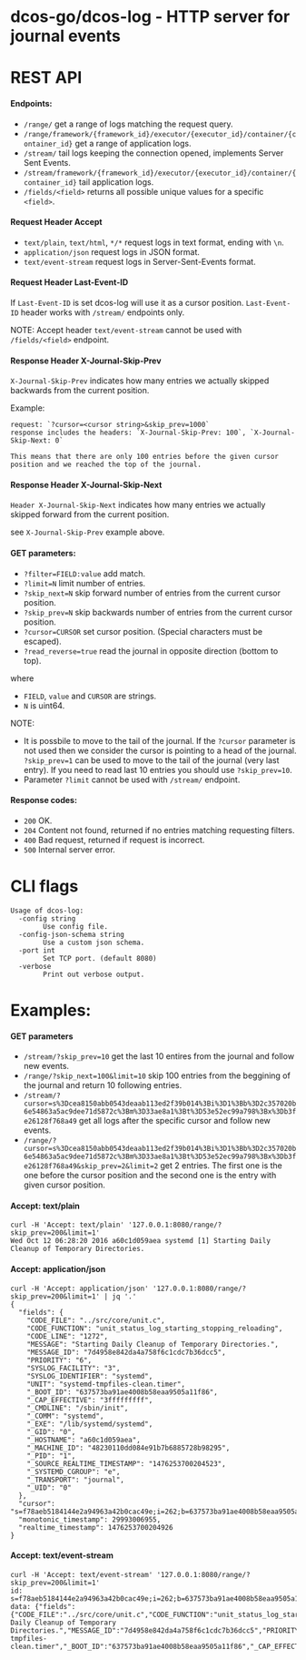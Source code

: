 # dcos-go/dcos-log - HTTP server for journal events

# REST API
#### Endpoints:
- `/range/` get a range of logs matching the request query.
- `/range/framework/{framework_id}/executor/{executor_id}/container/{container_id}` get a range of application logs.
- `/stream/` tail logs keeping the connection opened, implements Server Sent Events.
- `/stream/framework/{framework_id}/executor/{executor_id}/container/{container_id}` tail application logs.
- `/fields/<field>` returns all possible unique values for a specific `<field>`.

#### Request Header Accept
- `text/plain`, `text/html`, `*/*` request logs in text format, ending with `\n`.
- `application/json` request logs in JSON format.
- `text/event-stream` request logs in Server-Sent-Events format.

#### Request Header Last-Event-ID
If `Last-Event-ID` is set dcos-log will use it as a cursor position. `Last-Event-ID` header works with `/stream/` endpoints only.

NOTE: Accept header `text/event-stream` cannot be used with `/fields/<field>` endpoint.

#### Response Header X-Journal-Skip-Prev
`X-Journal-Skip-Prev` indicates how many entries we actually skipped backwards from the current position.

Example:
```
request: `?cursor=<cursor string>&skip_prev=1000`
response includes the headers: `X-Journal-Skip-Prev: 100`, `X-Journal-Skip-Next: 0`

This means that there are only 100 entries before the given cursor position and we reached the top of the journal.

```

#### Response Header X-Journal-Skip-Next

`Header X-Journal-Skip-Next` indicates how many entries we actually skipped forward from the current position.

see `X-Journal-Skip-Prev` example above.

#### GET parameters:
- `?filter=FIELD:value` add match.
- `?limit=N` limit number of entries.
- `?skip_next=N` skip forward number of entries from the current cursor position.
- `?skip_prev=N` skip backwards number of entries from the current cursor position.
- `?cursor=CURSOR` set cursor position. (Special characters must be escaped).
- `?read_reverse=true` read the journal in opposite direction (bottom to top).

where
- `FIELD`, `value` and `CURSOR` are strings.
- `N` is uint64.

NOTE:
- It is possbile to move to the tail of the journal. If the `?cursor` parameter is not used then we consider the cursor
  is pointing to a head of the journal. `?skip_prev=1` can be used to move to the tail of the journal (very last entry). If you need to read last 10 entries you should use `?skip_prev=10`.
- Parameter `?limit` cannot be used with `/stream/` endpoint.

#### Response codes:
- `200` OK.
- `204` Content not found, returned if no entries matching requesting filters.
- `400` Bad request, returned if request is incorrect.
- `500` Internal server error.

# CLI flags
```
Usage of dcos-log:
  -config string
       	Use config file.
  -config-json-schema string
       	Use a custom json schema.
  -port int
       	Set TCP port. (default 8080)
  -verbose
       	Print out verbose output.
```

# Examples:
#### GET parameters
- `/stream/?skip_prev=10` get the last 10 entires from the journal and follow new events.
- `/range/?skip_next=100&limit=10` skip 100 entries from the beggining of the journal and return 10 following entries.
- `/stream/?cursor=s%3Dcea8150abb0543deaab113ed2f39b014%3Bi%3D1%3Bb%3D2c357020b6e54863a5ac9dee71d5872c%3Bm%3D33ae8a1%3Bt%3D53e52ec99a798%3Bx%3Db3fe26128f768a49` get all logs after the specific cursor and follow new events.
- `/range/?cursor=s%3Dcea8150abb0543deaab113ed2f39b014%3Bi%3D1%3Bb%3D2c357020b6e54863a5ac9dee71d5872c%3Bm%3D33ae8a1%3Bt%3D53e52ec99a798%3Bx%3Db3fe26128f768a49&skip_prev=2&limit=2` get 2 entries. The first one is the one before the cursor position and the second one is the entry with given cursor position.

#### Accept: text/plain
```
curl -H 'Accept: text/plain' '127.0.0.1:8080/range/?skip_prev=200&limit=1'
Wed Oct 12 06:28:20 2016 a60c1d059aea systemd [1] Starting Daily Cleanup of Temporary Directories.
```

#### Accept: application/json
```
curl -H 'Accept: application/json' '127.0.0.1:8080/range/?skip_prev=200&limit=1' | jq '.'
{
  "fields": {
    "CODE_FILE": "../src/core/unit.c",
    "CODE_FUNCTION": "unit_status_log_starting_stopping_reloading",
    "CODE_LINE": "1272",
    "MESSAGE": "Starting Daily Cleanup of Temporary Directories.",
    "MESSAGE_ID": "7d4958e842da4a758f6c1cdc7b36dcc5",
    "PRIORITY": "6",
    "SYSLOG_FACILITY": "3",
    "SYSLOG_IDENTIFIER": "systemd",
    "UNIT": "systemd-tmpfiles-clean.timer",
    "_BOOT_ID": "637573ba91ae4008b58eaa9505a11f86",
    "_CAP_EFFECTIVE": "3fffffffff",
    "_CMDLINE": "/sbin/init",
    "_COMM": "systemd",
    "_EXE": "/lib/systemd/systemd",
    "_GID": "0",
    "_HOSTNAME": "a60c1d059aea",
    "_MACHINE_ID": "48230110dd084e91b7b6885728b98295",
    "_PID": "1",
    "_SOURCE_REALTIME_TIMESTAMP": "1476253700204523",
    "_SYSTEMD_CGROUP": "e",
    "_TRANSPORT": "journal",
    "_UID": "0"
  },
  "cursor": "s=f78aeb5184144e2a94963a42b0cac49e;i=262;b=637573ba91ae4008b58eaa9505a11f86;m=6fbb8f76b;t=53ea51966297e;x=69cba0539a7e4576",
  "monotonic_timestamp": 29993006955,
  "realtime_timestamp": 1476253700204926
}
```

#### Accept: text/event-stream
```
curl -H 'Accept: text/event-stream' '127.0.0.1:8080/range/?skip_prev=200&limit=1'
id: s=f78aeb5184144e2a94963a42b0cac49e;i=262;b=637573ba91ae4008b58eaa9505a11f86;m=6fbb8f76b;t=53ea51966297e
data: {"fields":{"CODE_FILE":"../src/core/unit.c","CODE_FUNCTION":"unit_status_log_starting_stopping_reloading","CODE_LINE":"1272","MESSAGE":"Starting Daily Cleanup of Temporary Directories.","MESSAGE_ID":"7d4958e842da4a758f6c1cdc7b36dcc5","PRIORITY":"6","SYSLOG_FACILITY":"3","SYSLOG_IDENTIFIER":"systemd","UNIT":"systemd-tmpfiles-clean.timer","_BOOT_ID":"637573ba91ae4008b58eaa9505a11f86","_CAP_EFFECTIVE":"3fffffffff","_CMDLINE":"/sbin/init","_COMM":"systemd","_EXE":"/lib/systemd/systemd","_GID":"0","_HOSTNAME":"a60c1d059aea","_MACHINE_ID":"48230110dd084e91b7b6885728b98295","_PID":"1","_SOURCE_REALTIME_TIMESTAMP":"1476253700204523","_SYSTEMD_CGROUP":"e","_TRANSPORT":"journal","_UID":"0"},"cursor":"s=f78aeb5184144e2a94963a42b0cac49e;i=262;b=637573ba91ae4008b58eaa9505a11f86;m=6fbb8f76b;t=53ea51966297e;x=69cba0539a7e4576","monotonic_timestamp":29993006955,"realtime_timestamp":1476253700204926}
```
